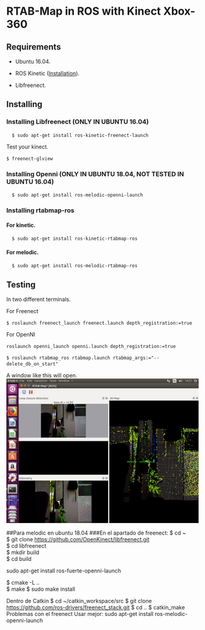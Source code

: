 # RTAB-Map in ROS with Kinect Xbox-360

## Requirements
* Ubuntu 16.04. 

* ROS Kinetic ([Installation](https://github.com/ghunshoot/SLAM/blob/master/Installing_ROS.md)).
* Libfreenect.

## Installing
### Installing Libfreenect (ONLY IN UBUNTU 16.04)
```
  $ sudo apt-get install ros-kinetic-freenect-launch
```
Test your kinect.
```
$ freenect-glview
```
### Installing Openni (ONLY IN UBUNTU 18.04, NOT TESTED IN UBUNTU 16.04)
```
  $ sudo apt-get install ros-melodic-openni-launch
```
### Installing rtabmap-ros
#### For kinetic.
```
  $ sudo apt-get install ros-kinetic-rtabmap-ros
```
#### For melodic.
```
  $ sudo apt-get install ros-melodic-rtabmap-ros
```
## Testing
In two different terminals.

For Freenect
```
$ roslaunch freenect_launch freenect.launch depth_registration:=true
```
For OpenNI
```
roslaunch openni_launch openni.launch depth_registration:=true
```
```
$ roslaunch rtabmap_ros rtabmap.launch rtabmap_args:="--delete_db_on_start"
```
A window like this will open.
![alt text](https://github.com/ghunshoot/RTAB-Map-ROS-Kinect/blob/master/Img/4.png)


##Para melodic en ubuntu 18.04
###En el apartado de freenect:
$ cd  ~    
$ git clone https://github.com/OpenKinect/libfreenect.git    
$ cd libfreenect    
$  mkdir build   
$ cd build    

sudo apt-get install ros-fuerte-openni-launch

$ cmake -L ..    
$ make
$ sudo make install
  
Dentro de Catkin
$ cd ~/catkin_workspace/src
$ git clone https://github.com/ros-drivers/freenect_stack.git
$ cd ..
$ catkin_make
Problemas con el freenect 
Usar mejor: sudo apt-get install ros-melodic-openni-launch
